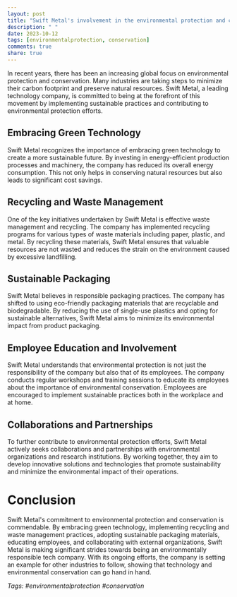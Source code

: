 ```yaml
---
layout: post
title: "Swift Metal's involvement in the environmental protection and conservation efforts"
description: " "
date: 2023-10-12
tags: [environmentalprotection, conservation]
comments: true
share: true
---
```


In recent years, there has been an increasing global focus on environmental protection and conservation. Many industries are taking steps to minimize their carbon footprint and preserve natural resources. Swift Metal, a leading technology company, is committed to being at the forefront of this movement by implementing sustainable practices and contributing to environmental protection efforts. 

## Embracing Green Technology

Swift Metal recognizes the importance of embracing green technology to create a more sustainable future. By investing in energy-efficient production processes and machinery, the company has reduced its overall energy consumption. This not only helps in conserving natural resources but also leads to significant cost savings.

## Recycling and Waste Management

One of the key initiatives undertaken by Swift Metal is effective waste management and recycling. The company has implemented recycling programs for various types of waste materials including paper, plastic, and metal. By recycling these materials, Swift Metal ensures that valuable resources are not wasted and reduces the strain on the environment caused by excessive landfilling.

## Sustainable Packaging

Swift Metal believes in responsible packaging practices. The company has shifted to using eco-friendly packaging materials that are recyclable and biodegradable. By reducing the use of single-use plastics and opting for sustainable alternatives, Swift Metal aims to minimize its environmental impact from product packaging.

## Employee Education and Involvement

Swift Metal understands that environmental protection is not just the responsibility of the company but also that of its employees. The company conducts regular workshops and training sessions to educate its employees about the importance of environmental conservation. Employees are encouraged to implement sustainable practices both in the workplace and at home.

## Collaborations and Partnerships

To further contribute to environmental protection efforts, Swift Metal actively seeks collaborations and partnerships with environmental organizations and research institutions. By working together, they aim to develop innovative solutions and technologies that promote sustainability and minimize the environmental impact of their operations.

# Conclusion

Swift Metal's commitment to environmental protection and conservation is commendable. By embracing green technology, implementing recycling and waste management practices, adopting sustainable packaging materials, educating employees, and collaborating with external organizations, Swift Metal is making significant strides towards being an environmentally responsible tech company. With its ongoing efforts, the company is setting an example for other industries to follow, showing that technology and environmental conservation can go hand in hand.

*Tags: #environmentalprotection #conservation*